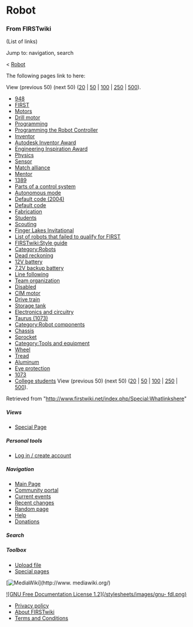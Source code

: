 # Robot

### From FIRSTwiki

(List of links)

Jump to: navigation, search

&lt; [Robot](/index.php?title=Robot&redirect=no "Robot" )  

The following pages link to here:

View (previous 50) (next 50)
([20](/index.php?title=Special:Whatlinkshere/Robot&limit=20&from=0
"Special:Whatlinkshere/Robot" ) |
[50](/index.php?title=Special:Whatlinkshere/Robot&limit=50&from=0
"Special:Whatlinkshere/Robot" ) |
[100](/index.php?title=Special:Whatlinkshere/Robot&limit=100&from=0
"Special:Whatlinkshere/Robot" ) |
[250](/index.php?title=Special:Whatlinkshere/Robot&limit=250&from=0
"Special:Whatlinkshere/Robot" ) |
[500](/index.php?title=Special:Whatlinkshere/Robot&limit=500&from=0
"Special:Whatlinkshere/Robot" )).

  * [948](/index.php/948 "948" )
  * [FIRST](/index.php/FIRST "FIRST" )
  * [Motors](/index.php/Motors "Motors" )
  * [Drill motor](/index.php/Drill_motor "Drill motor" )
  * [Programming](/index.php/Programming "Programming" )
  * [Programming the Robot Controller](/index.php/Programming_the_Robot_Controller "Programming the Robot Controller" )
  * [Inventor](/index.php/Inventor "Inventor" )
  * [Autodesk Inventor Award](/index.php/Autodesk_Inventor_Award "Autodesk Inventor Award" )
  * [Engineering Inspiration Award](/index.php/Engineering_Inspiration_Award "Engineering Inspiration Award" )
  * [Physics](/index.php/Physics "Physics" )
  * [Sensor](/index.php/Sensor "Sensor" )
  * [Match alliance](/index.php/Match_alliance "Match alliance" )
  * [Mentor](/index.php/Mentor "Mentor" )
  * [1389](/index.php/1389 "1389" )
  * [Parts of a control system](/index.php/Parts_of_a_control_system "Parts of a control system" )
  * [Autonomous mode](/index.php/Autonomous_mode "Autonomous mode" )
  * [Default code (2004)](/index.php/Default_code_%282004%29 "Default code \(2004\)" )
  * [Default code](/index.php/Default_code "Default code" )
  * [Fabrication](/index.php/Fabrication "Fabrication" )
  * [Students](/index.php/Students "Students" )
  * [Scouting](/index.php/Scouting "Scouting" )
  * [Finger Lakes Invitational](/index.php/Finger_Lakes_Invitational "Finger Lakes Invitational" )
  * [List of robots that failed to qualify for FIRST](/index.php/List_of_robots_that_failed_to_qualify_for_FIRST "List of robots that failed to qualify for FIRST" )
  * [FIRSTwiki:Style guide](/index.php/FIRSTwiki:Style_guide "FIRSTwiki:Style guide" )
  * [Category:Robots](/index.php/Category:Robots "Category:Robots" )
  * [Dead reckoning](/index.php/Dead_reckoning "Dead reckoning" )
  * [12V battery](/index.php/12V_battery "12V battery" )
  * [7.2V backup battery](/index.php/7.2V_backup_battery "7.2V backup battery" )
  * [Line following](/index.php/Line_following "Line following" )
  * [Team organization](/index.php/Team_organization "Team organization" )
  * [Disabled](/index.php/Disabled "Disabled" )
  * [CIM motor](/index.php/CIM_motor "CIM motor" )
  * [Drive train](/index.php/Drive_train "Drive train" )
  * [Storage tank](/index.php/Storage_tank "Storage tank" )
  * [Electronics and circuitry](/index.php/Electronics_and_circuitry "Electronics and circuitry" )
  * [Taurus (1073)](/index.php/Taurus_%281073%29 "Taurus \(1073\)" )
  * [Category:Robot components](/index.php/Category:Robot_components "Category:Robot components" )
  * [Chassis](/index.php/Chassis "Chassis" )
  * [Sprocket](/index.php/Sprocket "Sprocket" )
  * [Category:Tools and equipment](/index.php/Category:Tools_and_equipment "Category:Tools and equipment" )
  * [Wheel](/index.php/Wheel "Wheel" )
  * [Tread](/index.php/Tread "Tread" )
  * [Aluminum](/index.php/Aluminum "Aluminum" )
  * [Eye protection](/index.php/Eye_protection "Eye protection" )
  * [1073](/index.php/1073 "1073" )
  * [College students](/index.php/College_students "College students" )
View (previous 50) (next 50)
([20](/index.php?title=Special:Whatlinkshere/Robot&limit=20&from=0
"Special:Whatlinkshere/Robot" ) |
[50](/index.php?title=Special:Whatlinkshere/Robot&limit=50&from=0
"Special:Whatlinkshere/Robot" ) |
[100](/index.php?title=Special:Whatlinkshere/Robot&limit=100&from=0
"Special:Whatlinkshere/Robot" ) |
[250](/index.php?title=Special:Whatlinkshere/Robot&limit=250&from=0
"Special:Whatlinkshere/Robot" ) |
[500](/index.php?title=Special:Whatlinkshere/Robot&limit=500&from=0
"Special:Whatlinkshere/Robot" )).

Retrieved from "<http://www.firstwiki.net/index.php/Special:Whatlinkshere>"

##### Views

  * [Special Page](/index.php/Special:Whatlinkshere/Robot)

##### Personal tools

  * [Log in / create account](/index.php?title=Special:Userlogin&returnto=Special:Whatlinkshere)

[](/index.php/Main_Page "Main Page" )

##### Navigation

  * [Main Page](/index.php/Main_Page)
  * [Community portal](/index.php/FIRSTwiki:Community_portal)
  * [Current events](/index.php/Current_events)
  * [Recent changes](/index.php/Special:Recentchanges)
  * [Random page](/index.php/Special:Random)
  * [Help](/index.php/Help:Contents)
  * [Donations](/index.php/FIRSTwiki:Site_support)

##### Search



##### Toolbox

  * [Upload file](/index.php/Special:Upload)
  * [Special pages](/index.php/Special:Specialpages)

[![MediaWiki](/skins/common/images/poweredby_mediawiki_88x31.png)](http://www.
mediawiki.org/)

[![GNU Free Documentation License 1.2](/stylesheets/images/gnu-
fdl.png)](http://www.gnu.org/copyleft/fdl.html)

  * [Privacy policy](/index.php/FIRSTwiki:Privacy_policy "FIRSTwiki:Privacy policy" )
  * [About FIRSTwiki](/index.php/FIRSTwiki:About "FIRSTwiki:About" )
  * [Terms and Conditions](/index.php/FIRSTwiki:Terms_and_conditions "FIRSTwiki:Terms and conditions" )

